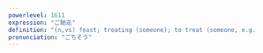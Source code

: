 ```yaml
---
powerlevel: 1611
expression: "ご馳走"
definition: "(n,vs) feast; treating (someone); to treat (someone, e.g. to a meal); (P)"
pronunciation: "ごちそう"
---
```

